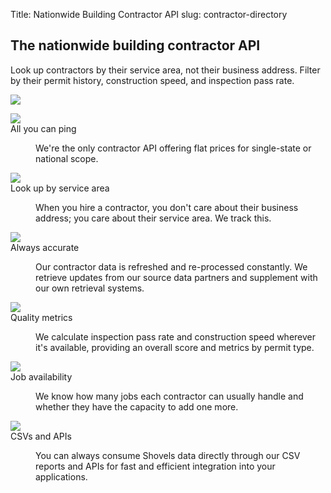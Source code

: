 Title: Nationwide Building Contractor API
slug: contractor-directory

<!-- hero -->
<section class="hero_container">
  <div class="hero_text-container">
    <h1 class="hero_title text-amber-300">The nationwide building contractor API</h1>
    <p class="hero_description text-lime-50">Look up contractors by their service area, not their business address. Filter by their permit history, construction speed, and inspection pass rate.</p>
    <!--
    <div class="mt-10 mb-20">
      <a href="https://shovels.retool.com/embedded/public/e440a465-a280-44be-aa81-5388b8ac20ff"
      class="px-5 py-2 md:px-10 md:py-4 bg-amber-300 rounded justify-center items-center gap-2.5 inline-flex text-emerald-900 md:text-lg font-medium font-['Scandia'] whitespace-nowrap"
      target="_blank">Check out the demo <img class="inline" src="theme/images/caret-right.svg"> </a>
    </div>
    -->
  </div>
  <div class="hero_image-container">
    <img class="max-h-[500px]" src="theme/images/contractor-directory/hero.svg">
  </div>
</section>

<!-- elaboration -->
<section class="mx-auto my-24 max-w-7xl px-6">
  <!-- 'table' -->
  <dl class="elaboration_container 3xl:grid-cols-4">
    <div class="elaboration-card">
      <dt class="">
        <div class="mb-6">
          <img src="theme/images/permit-database/icon_jurisdiction.svg">
        </div>
        <span class="elaboration-card_title">All you can ping</span>
      </dt>
      <dd class="elaboration-card_text-container">
        <p class="flex-auto">We're the only contractor API offering flat prices for single-state or national scope.</p>
      </dd>
    </div>
    <div class="elaboration-card">
      <dt class="">
        <div class="mb-6">
          <img src="theme/images/permit-database/icon_lookup.svg">
        </div>
        <span class="elaboration-card_title">Look up by service area</span>
      </dt>
      <dd class="elaboration-card_text-container">
        <p class="flex-auto">When you hire a contractor, you don't care about their business address; you care about their service area. We track this.</p>
      </dd>
    </div>
    <div class="elaboration-card">
      <dt class="">
        <div class="mb-6">
          <img src="theme/images/permit-database/icon_accurate.svg">
        </div>
        <span class="elaboration-card_title">Always accurate</span>
      </dt>
      <dd class="elaboration-card_text-container">
        <p class="flex-auto">Our contractor data is refreshed and re-processed constantly. We retrieve updates from our source data partners and supplement with our own retrieval systems.</p>
      </dd>
    </div>
    <div class="elaboration-card">
      <dt class="">
        <div class="mb-6">
          <img src="theme/images/permit-database/icon_fees.svg">
        </div>
        <span class="elaboration-card_title">Quality metrics</span>
      </dt>
      <dd class="elaboration-card_text-container">
        <p class="flex-auto">We calculate inspection pass rate and construction speed wherever it's available, providing an overall score and metrics by permit type.</p>
      </dd>
    </div>
    <div class="elaboration-card">
      <dt class="">
        <div class="mb-6">
          <img src="theme/images/permit-database/icon_timeline.svg">
        </div>
        <span class="elaboration-card_title">Job availability</span>
      </dt>
      <dd class="elaboration-card_text-container">
        <p class="flex-auto">We know how many jobs each contractor can usually handle and whether they have the capacity to add one more.</p>
      </dd>
    </div>
    <div class="elaboration-card">
      <dt class="">
        <div class="mb-6">
          <img src="theme/images/permit-database/icon_feeds.svg">
        </div>
        <span class="elaboration-card_title">CSVs and APIs</span>
      </dt>
      <dd class="elaboration-card_text-container">
        <p class="flex-auto">You can always consume Shovels data directly through our CSV reports and APIs for fast and efficient integration into your applications.</p>
      </dd>
    </div>
  </dl>
</section>
